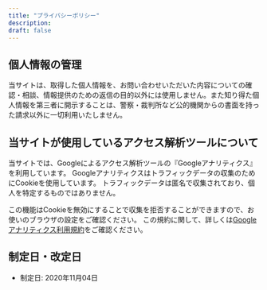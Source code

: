 ```yaml
---
title: "プライバシーポリシー"
description:
draft: false
---
```


## 個人情報の管理

当サイトは、取得した個人情報を、お問い合わせいただいた内容についての確認・相談、情報提供のための返信の目的以外には使用しません。また知り得た個人情報を第三者に開示することは、警察・裁判所など公的機関からの書面を持った請求以外に一切利用いたしません。

## 当サイトが使用しているアクセス解析ツールについて

当サイトでは、Googleによるアクセス解析ツールの『Googleアナリティクス』を利用しています。
Googleアナリティクスはトラフィックデータの収集のためにCookieを使用しています。
トラフィックデータは匿名で収集されており、個人を特定するものではありません。

この機能はCookieを無効にすることで収集を拒否することができますので、お使いのブラウザの設定をご確認ください。
この規約に関して、詳しくは[Googleアナリティクス利用規約](https://marketingplatform.google.com/about/analytics/terms/jp/)をご確認ください。

## 制定日・改定日

- 制定日: 2020年11月04日

